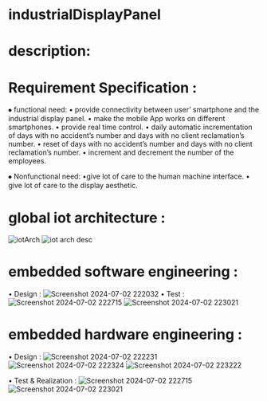 # industrialDisplayPanel

# description:

# Requirement Specification :
  ⦁	functional need:
    • provide connectivity between user’ smartphone and the industrial display panel.
    • make the mobile App works on different smartphones.
    • provide real time control.
    • daily automatic incrementation of days with no accident’s number and days with no
    client reclamation’s number.
    • reset of days with no accident’s number and days with no
    client reclamation’s number.
    • increment and decrement the number of the employees.
    
  ⦁	Nonfunctional need:
    •give lot of care to the human machine interface.
    • give lot of care to the display aesthetic.
# global iot architecture : 
![iotArch](https://github.com/ssemsOfficial/industrialDisplayPanel/assets/84194047/6188595e-b648-4491-8114-c828051ed453)
![iot arch desc](https://github.com/ssemsOfficial/industrialDisplayPanel/assets/84194047/49c387ab-aca1-4e62-b0cb-d5138240fd00)


# embedded software engineering :
 • Design :
 ![Screenshot 2024-07-02 222032](https://github.com/ssemsOfficial/industrialDisplayPanel/assets/84194047/9a280a0d-a9fd-4574-ac80-181e5a4b188e)
 • Test : 
 ![Screenshot 2024-07-02 222715](https://github.com/ssemsOfficial/industrialDisplayPanel/assets/84194047/be9ab421-c939-4820-97f9-a93dad62781d)
 ![Screenshot 2024-07-02 223021](https://github.com/ssemsOfficial/industrialDisplayPanel/assets/84194047/f282bb6d-e06c-4a08-af51-d3bc07d06c88)

# embedded hardware engineering :
 • Design :
 ![Screenshot 2024-07-02 222231](https://github.com/ssemsOfficial/industrialDisplayPanel/assets/84194047/a4f7e86c-94bf-456b-be2e-546c56344be3)
 ![Screenshot 2024-07-02 222324](https://github.com/ssemsOfficial/industrialDisplayPanel/assets/84194047/44321e03-1079-4e0d-a91e-4cc472685c10)
 ![Screenshot 2024-07-02 223222](https://github.com/ssemsOfficial/industrialDisplayPanel/assets/84194047/7a07a44b-4d53-4285-8a2a-65396f234e73)

 • Test & Realization : 
 ![Screenshot 2024-07-02 222715](https://github.com/ssemsOfficial/industrialDisplayPanel/assets/84194047/be9ab421-c939-4820-97f9-a93dad62781d)
 ![Screenshot 2024-07-02 223021](https://github.com/ssemsOfficial/industrialDisplayPanel/assets/84194047/f282bb6d-e06c-4a08-af51-d3bc07d06c88)
